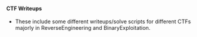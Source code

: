#### CTF Writeups

- These include some different writeups/solve scripts for different CTFs majorly in ReverseEngineering and BinaryExploitation. 

